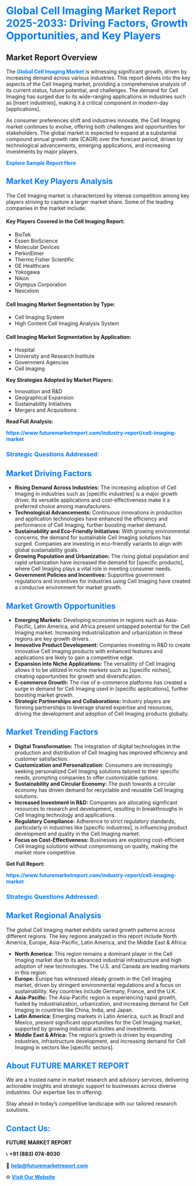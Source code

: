 <h1 style="color: #007BFF;">Global Cell Imaging Market Report 2025-2033: Driving Factors, Growth Opportunities, and Key Players</h1>

<section id="overview">
<h2>Market Report Overview</h2>
<p>The <a href="https://www.futuremarketreport.com/industry-report/cell-imaging-market" style="color: #007BFF; text-decoration: none;"><strong>Global Cell Imaging Market</strong></a> is witnessing significant growth, driven by increasing demand across various industries. This report delves into the key aspects of the Cell Imaging market, providing a comprehensive analysis of its current status, future potential, and challenges. The demand for Cell Imaging has surged due to its wide-ranging applications in industries such as [insert industries], making it a critical component in modern-day [applications].</p>
<p>As consumer preferences shift and industries innovate, the Cell Imaging market continues to evolve, offering both challenges and opportunities for stakeholders. The global market is expected to expand at a substantial compound annual growth rate (CAGR) over the forecast period, driven by technological advancements, emerging applications, and increasing investments by major players.</p>
</section>

<section id="overview">
<p><a href="https://www.futuremarketreport.com/request-sample/reportId=123030" style="color: #007BFF; text-decoration: none;"><strong>Explore Sample Report Here</strong></a></p>
</section>

<section id="key-players">
<h2 style="color: #007BFF;">Market Key Players Analysis</h2>
<p>The Cell Imaging market is characterized by intense competition among key players striving to capture a larger market share. Some of the leading companies in the market include:</p>
<h4>Key Players Covered in the Cell Imaging Report:</h4>
<ul><li>BioTek</li><li>Essen BioScience</li><li>Molecular Devices</li><li>PerkinElmer</li><li>Thermo Fisher Scientific</li><li>GE Healthcare</li><li>Yokogawa</li><li>Nikon</li><li>Olympus Corporation</li><li>Nexcelom</li></ul>
<h4>Cell Imaging Market Segmentation by Type:</h4>
<ul><li>Cell Imaging System</li><li>High Content Cell Imaging Analysis System</li></ul>

<h4>Cell Imaging Market Segmentation by Application:</h4>
<ul><li>Hospital</li><li>University and Research Institute</li><li>Government Agencies</li><li>Cell Imaging</li></ul>
<p><strong>Key Strategies Adopted by Market Players:</strong></p>
<ul>
<li>Innovation and R&D</li>
<li>Geographical Expansion</li>
<li>Sustainability Initiatives</li>
<li>Mergers and Acquisitions</li>
</ul>
</section>

<section>
<p><strong>Read Full Analysis: </strong></p><a href="https://www.futuremarketreport.com/industry-report/cell-imaging-market" style="color: #007BFF; text-decoration: none;"><strong>https://www.futuremarketreport.com/industry-report/cell-imaging-market</strong></a>
<h3 style="color: #007BFF;">Strategic Questions Addressed:</h3>
</section>

<section id="driving-factors">
<h2 style="color: #007BFF;">Market Driving Factors</h2>
<ul>
<li><strong>Rising Demand Across Industries:</strong> The increasing adoption of Cell Imaging in industries such as [specific industries] is a major growth driver. Its versatile applications and cost-effectiveness make it a preferred choice among manufacturers.</li>
<li><strong>Technological Advancements:</strong> Continuous innovations in production and application technologies have enhanced the efficiency and performance of Cell Imaging, further boosting market demand.</li>
<li><strong>Sustainability and Eco-Friendly Initiatives:</strong> With growing environmental concerns, the demand for sustainable Cell Imaging solutions has surged. Companies are investing in eco-friendly variants to align with global sustainability goals.</li>
<li><strong>Growing Population and Urbanization:</strong> The rising global population and rapid urbanization have increased the demand for [specific products], where Cell Imaging plays a vital role in meeting consumer needs.</li>
<li><strong>Government Policies and Incentives:</strong> Supportive government regulations and incentives for industries using Cell Imaging have created a conducive environment for market growth.</li>
</ul>
</section>

<section id="growth-opportunities">
<h2 style="color: #007BFF;">Market Growth Opportunities</h2>
<ul>
<li><strong>Emerging Markets:</strong> Developing economies in regions such as Asia-Pacific, Latin America, and Africa present untapped potential for the Cell Imaging market. Increasing industrialization and urbanization in these regions are key growth drivers.</li>
<li><strong>Innovative Product Development:</strong> Companies investing in R&D to create innovative Cell Imaging products with enhanced features and applications are likely to gain a competitive edge.</li>
<li><strong>Expansion into Niche Applications:</strong> The versatility of Cell Imaging allows it to be utilized in niche markets such as [specific niches], creating opportunities for growth and diversification.</li>
<li><strong>E-commerce Growth:</strong> The rise of e-commerce platforms has created a surge in demand for Cell Imaging used in [specific applications], further boosting market growth.</li>
<li><strong>Strategic Partnerships and Collaborations:</strong> Industry players are forming partnerships to leverage shared expertise and resources, driving the development and adoption of Cell Imaging products globally.</li>
</ul>
</section>

<section id="trending-factors">
<h2 style="color: #007BFF;">Market Trending Factors</h2>
<ul>
<li><strong>Digital Transformation:</strong> The integration of digital technologies in the production and distribution of Cell Imaging has improved efficiency and customer satisfaction.</li>
<li><strong>Customization and Personalization:</strong> Consumers are increasingly seeking personalized Cell Imaging solutions tailored to their specific needs, prompting companies to offer customizable options.</li>
<li><strong>Sustainability and Circular Economy:</strong> The push towards a circular economy has driven demand for recyclable and reusable Cell Imaging solutions.</li>
<li><strong>Increased Investment in R&D:</strong> Companies are allocating significant resources to research and development, resulting in breakthroughs in Cell Imaging technology and applications.</li>
<li><strong>Regulatory Compliance:</strong> Adherence to strict regulatory standards, particularly in industries like [specific industries], is influencing product development and quality in the Cell Imaging market.</li>
<li><strong>Focus on Cost-Effectiveness:</strong> Businesses are exploring cost-efficient Cell Imaging solutions without compromising on quality, making the market more competitive.</li>
</ul>
</section>

<section>
<p><strong>Get Full Report: </strong></p><a href="https://www.futuremarketreport.com/industry-report/cell-imaging-market" style="color: #007BFF; text-decoration: none;"><strong>https://www.futuremarketreport.com/industry-report/cell-imaging-market</strong></a>
<h3 style="color: #007BFF;">Strategic Questions Addressed:</h3>
</section>


<section id="regional-analysis">
<h2 style="color: #007BFF;">Market Regional Analysis</h2>
<p>The global Cell Imaging market exhibits varied growth patterns across different regions. The key regions analyzed in this report include North America, Europe, Asia-Pacific, Latin America, and the Middle East & Africa:</p>
<ul>
<li><strong>North America:</strong> This region remains a dominant player in the Cell Imaging market due to its advanced industrial infrastructure and high adoption of new technologies. The U.S. and Canada are leading markets in this region.</li>
<li><strong>Europe:</strong> Europe has witnessed steady growth in the Cell Imaging market, driven by stringent environmental regulations and a focus on sustainability. Key countries include Germany, France, and the U.K.</li>
<li><strong>Asia-Pacific:</strong> The Asia-Pacific region is experiencing rapid growth, fueled by industrialization, urbanization, and increasing demand for Cell Imaging in countries like China, India, and Japan.</li>
<li><strong>Latin America:</strong> Emerging markets in Latin America, such as Brazil and Mexico, present significant opportunities for the Cell Imaging market, supported by growing industrial activities and investments.</li>
<li><strong>Middle East & Africa:</strong> The region’s growth is driven by expanding industries, infrastructure development, and increasing demand for Cell Imaging in sectors like [specific sectors].</li>
</ul>
</section>

<footer>
<h2 style="color: #007BFF;">About FUTURE MARKET REPORT</h2>
<p>We are a trusted name in market research and advisory services, delivering actionable insights and strategic support to businesses across diverse industries. Our expertise lies in offering:</p>

<p>Stay ahead in today’s competitive landscape with our tailored research solutions.</p>

<h2 style="color: #007BFF;">Contact Us:</h2>
<p><strong>FUTURE MARKET REPORT</strong></p>
<p>📞 <strong>+91 (883) 074-8030</strong></p>
<p>📧 <strong><a href="mailto:help@futuremarketreport.com" style="color: #007BFF;">help@futuremarketreport.com</a></strong></p>
<p>🌐 <strong><a href="https://www.futuremarketreport.com/" style="color: #007BFF;">Visit Our Website</a></strong></p>
</footer>
